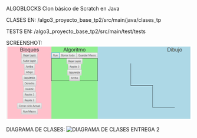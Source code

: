 ALGOBLOCKS
Clon básico de Scratch en Java

CLASES EN:
/algo3_proyecto_base_tp2/src/main/java/clases_tp

TESTS EN:
/algo3_proyecto_base_tp2/src/main/test/tests

SCREENSHOT:
![ALGOBLOCKS SCREENSHOT](https://github.com/srmaikol/AlgoBlocks/blob/main/screenshot.png)

DIAGRAMA DE CLASES:
![DIAGRAMA DE CLASES ENTREGA 2](https://github.com/galkhusel/TP2-Algo3/blob/main/Diagramas/Entrega%202%20-%20Diagrama%20de%20Clases.png)
